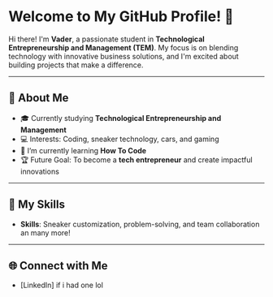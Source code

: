 # Welcome to My GitHub Profile! 👋

Hi there! I'm **Vader**, a passionate student in **Technological Entrepreneurship and Management (TEM)**. My focus is on blending technology with innovative business solutions, and I'm excited about building projects that make a difference.

---

## 🚀 About Me
- 🎓 Currently studying **Technological Entrepreneurship and Management**
- 💻 Interests: Coding, sneaker technology, cars, and gaming
- 🌱 I’m currently learning **How To Code**
- 🏆 Future Goal: To become a **tech entrepreneur** and create impactful innovations

---

## 🔧 My Skills
- **Skills**: Sneaker customization, problem-solving, and team collaboration an many more!

---

## 🌐 Connect with Me
- [LinkedIn] if i had one lol 

